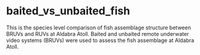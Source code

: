 # baited_vs_unbaited_fish
This is the species level comparison of fish assemblage structure between BRUVs and RUVs at Aldabra Atoll. Baited and unbaited remote underwater video systems (BRUVs) were used to assess the fish assemblage at Aldabra Atoll.
